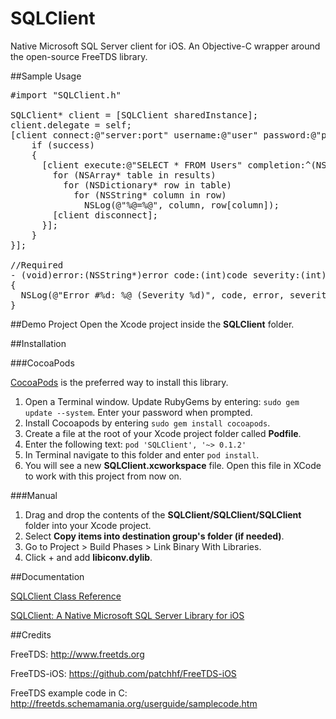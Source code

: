 SQLClient
=========

Native Microsoft SQL Server client for iOS. An Objective-C wrapper around the open-source FreeTDS library.

##Sample Usage

<pre>
&#35;import "SQLClient.h"

SQLClient* client = [SQLClient sharedInstance];
client.delegate = self;
[client connect:@"server:port" username:@"user" password:@"pass" database:@"db" completion:^(BOOL success) {
    if (success)
    {
      [client execute:@"SELECT * FROM Users" completion:^(NSArray* results) {
        for (NSArray* table in results)
          for (NSDictionary* row in table)
            for (NSString* column in row)
              NSLog(@"%@=%@", column, row[column]);
        [client disconnect];
      }];
    }
}];

//Required
- (void)error:(NSString*)error code:(int)code severity:(int)severity
{
  NSLog(@"Error #%d: %@ (Severity %d)", code, error, severity);
}
</pre>

##Demo Project
Open the Xcode project inside the **SQLClient** folder.


##Installation

###CocoaPods

<a href="http://cocoapods.org/?q=sqlclient">CocoaPods</a> is the preferred way to install this library.

1. Open a Terminal window. Update RubyGems by entering: `sudo gem update --system`. Enter your password when prompted.
2. Install Cocoapods by entering `sudo gem install cocoapods`.
3. Create a file at the root of your Xcode project folder called **Podfile**.
4. Enter the following text: `pod 'SQLClient', '~> 0.1.2'`
4. In Terminal navigate to this folder and enter `pod install`.
5. You will see a new **SQLClient.xcworkspace** file. Open this file in XCode to work with this project from now on.

###Manual

1. Drag and drop the contents of the **SQLClient/SQLClient/SQLClient** folder into your Xcode project.
2. Select **Copy items into destination group's folder (if needed)**.
3. Go to Project > Build Phases > Link Binary With Libraries.
3. Click + and add **libiconv.dylib**.

##Documentation

<a href="http://htmlpreview.github.io/?https://raw.github.com/martinrybak/SQLClient/master/SQLClient/SQLClientDocs/html/index.html">SQLClient Class Reference</a>

<a href="http://wp.me/p3o7rD-cY">SQLClient: A Native Microsoft SQL Server Library for iOS</a>

##Credits

FreeTDS:
http://www.freetds.org

FreeTDS-iOS:
https://github.com/patchhf/FreeTDS-iOS

FreeTDS example code in C:
http://freetds.schemamania.org/userguide/samplecode.htm
